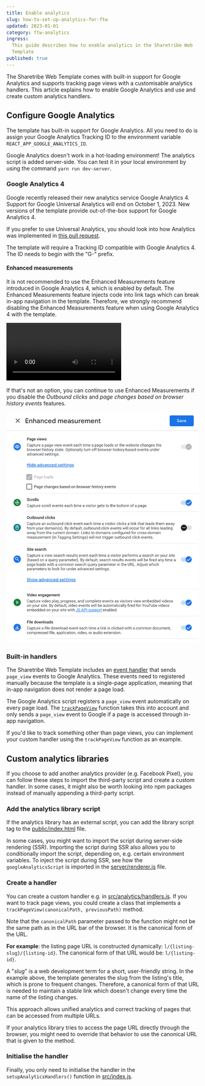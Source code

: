 ```yaml
---
title: Enable analytics
slug: how-to-set-up-analytics-for-ftw
updated: 2023-01-01
category: ftw-analytics
ingress:
  This guide describes how to enable analytics in the Sharetribe Web
  Template
published: true
---
```


The Sharetribe Web Template comes with built-in support for Google
Analytics and supports tracking page views with a customisable analytics
handlers. This article explains how to enable Google Analytics and use
and create custom analytics handlers.

## Configure Google Analytics

The template has built-in support for Google Analytics. All you need to
do is assign your Google Analytics Tracking ID to the environment
variable `REACT_APP_GOOGLE_ANALYTICS_ID`.

<info>

Google Analytics doesn't work in a hot-loading environment! The
analytics script is added server-side. You can test it in your local
environment by using the command `yarn run dev-server`.

</info>

### Google Analytics 4

Google recently released their new analytics service Google Analytics 4.
Support for Google Universal Analytics will end on October 1, 2023. New
versions of the template provide out-of-the-box support for Google
Analytics 4.

If you prefer to use Universal Analytics, you should look into how
Analytics was implemented in
[this pull request](https://github.com/sharetribe/ftw-daily/pull/1508).

<info>

The template will require a Tracking ID compatible with Google
Analytics 4. The ID needs to begin with the "G-" prefix.

</info>

#### Enhanced measurements

It is not recommended to use the Enhanced Measurements feature
introduced in Google Analytics 4, which is enabled by default. The
Enhanced Measurements feature injects code into link tags which can
break in-app navigation in the template. Therefore, we strongly
recommend disabling the Enhanced Measurements feature when using Google
Analytics 4 with the template.

<video>
    <source src='./turn-off-enhanced-measurements.mp4' type='video/mp4'>
    <source src='./turn-off-enhanced-measurements.webm' type='video/webm'>
    <source src='./turn-off-enhanced-measurements.ogv' type='video/ogg'>
</video>

If that's not an option, you can continue to use Enhanced Measurements
if you disable the _Outbound clicks_ and _page changes based on browser
history events_ features.

![Disable Outbound clicks](./disable.png)

### Built-in handlers

The Sharetribe Web Template includes an
[event handler](https://github.com/sharetribe/web-template/blob/main/src/analytics/handlers.js#L9)
that sends `page_view` events to Google Analytics. These events need to
registered manually because the template is a single-page application,
meaning that in-app navigation does not render a page load.

The Google Analytics script registers a `page_view` event automatically
on every page load. The
[`trackPageView`](https://github.com/sharetribe/web-template/blob/main/src/analytics/handlers.js#L9)
function takes this into account and only sends a `page_view` event to
Google if a page is accessed through in-app navigation.

If you'd like to track something other than page views, you can
implement your custom handler using the `trackPageView` function as an
example.

## Custom analytics libraries

If you choose to add another analytics provider (e.g. Facebook Pixel),
you can follow these steps to import the third-party script and create a
custom handler. In some cases, it might also be worth looking into npm
packages instead of manually appending a third-party script.

### Add the analytics library script

If the analytics library has an external script, you can add the library
script tag to the
[public/index.html](https://github.com/sharetribe/web-template/blob/master/public/index.html)
file.

In some cases, you might want to import the script during server-side
rendering (SSR). Importing the script during SSR also allows you to
conditionally import the script, depending on, e.g. certain environment
variables. To inject the script during SSR, see how the
`googleAnalyticsScript` is imported in the
[server/renderer.js](https://github.com/sharetribe/web-template/blob/master/server/renderer.js)
file.

### Create a handler

You can create a custom handler e.g. in
[src/analytics/handlers.js](https://github.com/sharetribe/web-template/blob/master/src/analytics/handlers.js).
If you want to track page views, you could create a class that
implements a `trackPageView(canonicalPath, previousPath)` method.

Note that the `canonicalPath` parameter passed to the function might not
be the same path as in the URL bar of the browser. It is the canonical
form of the URL.

**For example**: the listing page URL is constructed dynamically:
`l/{listing-slug}/{listing-id}`. The canonical form of that URL would
be: `l/{listing-id}`.

<info>

A "_slug_" is a web development term for a short, user-friendly string.
In the example above, the template generates the slug from the listing's
title, which is prone to frequent changes. Therefore, a canonical form
of that URL is needed to maintain a stable link which doesn't change
every time the name of the listing changes.

</info>

This approach allows unified analytics and correct tracking of pages
that can be accessed from multiple URLs.

If your analytics library tries to access the page URL directly through
the browser, you might need to override that behavior to use the
canonical URL that is given to the method.

### Initialise the handler

Finally, you only need to initialise the handler in the
`setupAnalyticsHandlers()` function in
[src/index.js](https://github.com/sharetribe/web-template/blob/master/src/index.js).
